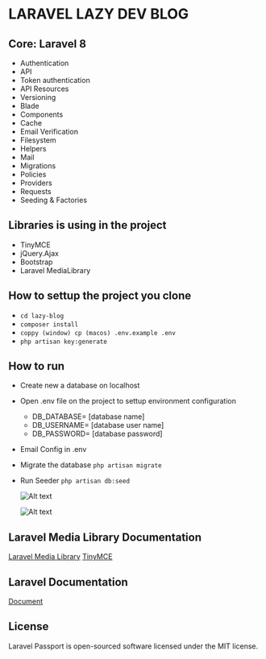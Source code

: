 # LARAVEL LAZY DEV BLOG 
## Core: Laravel 8

- Authentication
- API
- Token authentication
- API Resources
- Versioning
- Blade
- Components
- Cache
- Email Verification
- Filesystem
- Helpers
- Mail
- Migrations
- Policies
- Providers
- Requests
- Seeding & Factories


## Libraries is using in the project
-   TinyMCE
-   jQuery.Ajax
-   Bootstrap
-   Laravel MediaLibrary

## How to settup the project you clone

-   `cd lazy-blog`
-   `composer install`
-   `coppy (window) cp (macos) .env.example .env`
-   `php artisan key:generate`

## How to run

-   Create new a database on localhost
-   Open .env file on the project to settup environment configuration

    -   DB_DATABASE= [database name]
    -   DB_USERNAME= [database user name]
    -   DB_PASSWORD= [database password]
    
-   Email Config in .env

-   Migrate the database
    `php artisan migrate`
    
-   Run Seeder 
    `php artisan db:seed`
    
    ![Alt text](https://i.ibb.co/MVVGtNK/Screen-Shot-2020-10-31-at-22-25-34.png "Optional title") 
    
    ![Alt text](https://i.ibb.co/WvM9BNm/Screen-Shot-2020-10-31-at-22-28-20.png "Optional title") 
    

## Laravel Media Library Documentation

[Laravel Media Library](https://spatie.be/docs/laravel-medialibrary/v8/introduction)
[TinyMCE](https://www.tiny.cloud/get-tiny/)

## Laravel Documentation

[Document](https://laravel.com/docs/8.x)

## License

Laravel Passport is open-sourced software licensed under the MIT license.


